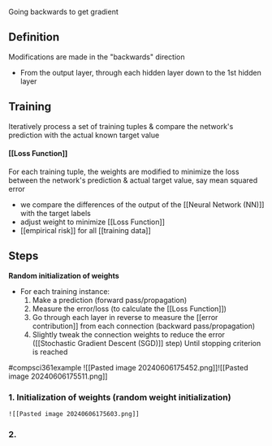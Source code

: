 Going backwards to get gradient
## Definition
Modifications are made in the "backwards" direction
- From the output layer, through each hidden layer down to the 1st hidden layer
## Training
Iteratively process a set of training tuples & compare the network's prediction with the actual known target value
#### [[Loss Function]]
For each training tuple, the weights are modified to minimize the loss between the network's prediction & actual target value, say mean squared error
- we compare the differences of the output of the [[Neural Network (NN)]] with the target labels
- adjust weight to minimize [[Loss Function]]
- [[empirical risk]] for all [[training data]]
## Steps
**Random initialization of weights**
- For each training instance:
	1. Make a prediction (forward pass/propagation) 
	2. Measure the error/loss (to calculate the [[Loss Function]])
	3. Go through each layer in reverse to measure the [[error contribution]] from each connection (backward pass/propagation)
	4. Slightly tweak the connection weights to reduce the error ([[Stochastic Gradient Descent (SGD)]] step)
Until stopping criterion is reached

#compsci361example 
![[Pasted image 20240606175452.png]]![[Pasted image 20240606175511.png]]
### 1. Initialization of weights (random weight initialization)
	![[Pasted image 20240606175603.png]]
### 2.
